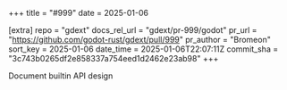 +++
title = "#999"
date = 2025-01-06

[extra]
repo = "gdext"
docs_rel_url = "gdext/pr-999/godot"
pr_url = "https://github.com/godot-rust/gdext/pull/999"
pr_author = "Bromeon"
sort_key = 2025-01-06
date_time = 2025-01-06T22:07:11Z
commit_sha = "3c743b0265df2e858337a754eed1d2462e23ab98"
+++

Document builtin API design

